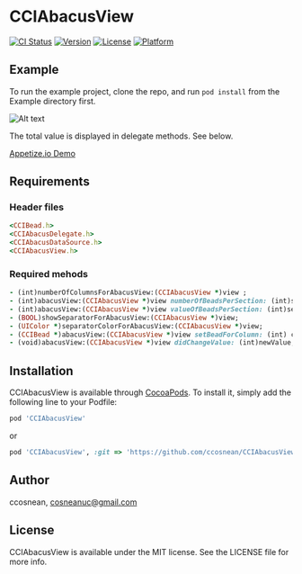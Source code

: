 # CCIAbacusView

[![CI Status](http://img.shields.io/travis/ccosnean/CCIAbacusView.svg?style=flat)](https://travis-ci.org/ccosnean/CCIAbacusView)
[![Version](https://img.shields.io/cocoapods/v/CCIAbacusView.svg?style=flat)](http://cocoapods.org/pods/CCIAbacusView)
[![License](https://img.shields.io/cocoapods/l/CCIAbacusView.svg?style=flat)](http://cocoapods.org/pods/CCIAbacusView)
[![Platform](https://img.shields.io/cocoapods/p/CCIAbacusView.svg?style=flat)](http://cocoapods.org/pods/CCIAbacusView)

## Example

To run the example project, clone the repo, and run `pod install` from the Example directory first.


![Alt text](https://raw.githubusercontent.com/ccosnean/CCIAbacusView/master/CCIAbacusView/Assets/CCIAbacusViewDemo.gif)

The total value is displayed in delegate methods. See below.

<a href="https://appetize.io/embed/w085x91z9bdq6h1khk6y8c59uc?device=iphone6s&scale=75&orientation=portrait&osVersion=11.0" target="_blank">Appetize.io Demo</a>

## Requirements

### Header files

```ruby
<CCIBead.h>
<CCIAbacusDelegate.h>
<CCIAbacusDataSource.h>
<CCIAbacusView.h>
```

### Required mehods

```ruby
- (int)numberOfColumnsForAbacusView:(CCIAbacusView *)view ;
- (int)abacusView:(CCIAbacusView *)view numberOfBeadsPerSection: (int)sectionNumber;
- (int)abacusView:(CCIAbacusView *)view valueOfBeadsPerSection: (int)sectionNumber;
- (BOOL)showSeparatorForAbacusView:(CCIAbacusView *)view;
- (UIColor *)separatorColorForAbacusView:(CCIAbacusView *)view;
- (CCIBead *)abacusView:(CCIAbacusView *)view setBeadForColumn: (int) column withIndex: (int)index;
- (void)abacusView:(CCIAbacusView *)view didChangeValue: (int)newValue;
```
## Installation

CCIAbacusView is available through [CocoaPods](http://cocoapods.org). To install
it, simply add the following line to your Podfile:

```ruby
pod 'CCIAbacusView'
```
or

```ruby
pod 'CCIAbacusView', :git => 'https://github.com/ccosnean/CCIAbacusView.git'
```

## Author

ccosnean, cosneanuc@gmail.com

## License

CCIAbacusView is available under the MIT license. See the LICENSE file for more info.

